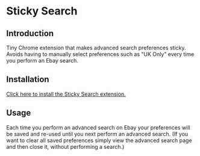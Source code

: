 # Sticky Search

## Introduction

Tiny Chrome extension that makes advanced search preferences sticky. Avoids
having to manually select preferences such as "UK Only" every time you perform
an Ebay search.

## Installation

[Click here to install the Sticky Search extension.](https://chrome.google.com/webstore/detail/sticky-search/jilhjedkmdkjnakneokjnapaaddklfbd)

## Usage

Each time you perform an advanced search on Ebay your preferences will be saved
and re-used until you next perform an advanced search. (If you want to clear all
saved preferences simply view the advanced search page and then close it,
without performing a search.)
